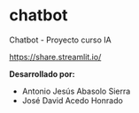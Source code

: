 # chatbot
Chatbot - Proyecto curso IA

https://share.streamlit.io/

**Desarrollado por:**
  - Antonio Jesús Abasolo Sierra
  - José David Acedo Honrado

